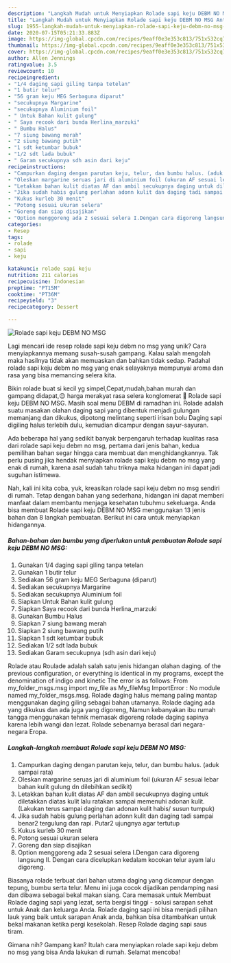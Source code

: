 ```yaml
---
description: "Langkah Mudah untuk Menyiapkan Rolade sapi keju DEBM NO MSG Anti Gagal"
title: "Langkah Mudah untuk Menyiapkan Rolade sapi keju DEBM NO MSG Anti Gagal"
slug: 1955-langkah-mudah-untuk-menyiapkan-rolade-sapi-keju-debm-no-msg-anti-gagal
date: 2020-07-15T05:21:33.883Z
image: https://img-global.cpcdn.com/recipes/9eaff0e3e353c813/751x532cq70/rolade-sapi-keju-debm-no-msg-foto-resep-utama.jpg
thumbnail: https://img-global.cpcdn.com/recipes/9eaff0e3e353c813/751x532cq70/rolade-sapi-keju-debm-no-msg-foto-resep-utama.jpg
cover: https://img-global.cpcdn.com/recipes/9eaff0e3e353c813/751x532cq70/rolade-sapi-keju-debm-no-msg-foto-resep-utama.jpg
author: Allen Jennings
ratingvalue: 3.5
reviewcount: 10
recipeingredient:
- "1/4 daging sapi giling tanpa tetelan"
- "1 butir telur"
- "56 gram keju MEG Serbaguna diparut"
- "secukupnya Margarine"
- "secukupnya Aluminium foil"
- " Untuk Bahan kulit gulung"
- " Saya recook dari bunda Herlina_marzuki"
- " Bumbu Halus"
- "7 siung bawang merah"
- "2 siung bawang putih"
- "1 sdt ketumbar bubuk"
- "1/2 sdt lada bubuk"
- " Garam secukupnya sdh asin dari keju"
recipeinstructions:
- "Campurkan daging dengan parutan keju, telur, dan bumbu halus. (aduk sampai rata)"
- "Oleskan margarine seruas jari di aluminium foil (ukuran AF sesuai lebar bahan kulit gulung dn dilebihkan sedikit)"
- "Letakkan bahan kulit diatas AF dan ambil secukupnya daging untuk diletakkan diatas kulit lalu ratakan sampai memenuhi adonan kulit. (Lakukan terus sampai daging dan adonan kulit habis/ susun tumpuk)"
- "Jika sudah habis gulung perlahan adonn kulit dan daging tadi sampai benar2 tergulung dan rapi. Putar2 ujungnya agar tertutup"
- "Kukus kurleb 30 menit"
- "Potong sesuai ukuran selera"
- "Goreng dan siap disajikan"
- "Option menggoreng ada 2 sesuai selera I.Dengan cara digoreng langsung II. Dengan cara dicelupkan kedalam kocokan telur ayam lalu digoreng."
categories:
- Resep
tags:
- rolade
- sapi
- keju

katakunci: rolade sapi keju 
nutrition: 211 calories
recipecuisine: Indonesian
preptime: "PT15M"
cooktime: "PT36M"
recipeyield: "3"
recipecategory: Dessert

---
```



![Rolade sapi keju DEBM NO MSG](https://img-global.cpcdn.com/recipes/9eaff0e3e353c813/751x532cq70/rolade-sapi-keju-debm-no-msg-foto-resep-utama.jpg)

Lagi mencari ide resep rolade sapi keju debm no msg yang unik? Cara menyiapkannya memang susah-susah gampang. Kalau salah mengolah maka hasilnya tidak akan memuaskan dan bahkan tidak sedap. Padahal rolade sapi keju debm no msg yang enak selayaknya mempunyai aroma dan rasa yang bisa memancing selera kita.

Bikin rolade buat si kecil yg simpel,Cepat,mudah,bahan murah dan gampang didapat,😉 harga merakyat rasa selera konglomerat 💢 Rolade sapi keju DEBM NO MSG. Masih soal menu DEBM di ramadhan ini. Rolade adalah suatu masakan olahan daging sapi yang dibentuk menjadi gulungan memanjang dan dikukus, dipotong melintang seperti irisan bolu Daging sapi digiling halus terlebih dulu, kemudian dicampur dengan sayur-sayuran.

Ada beberapa hal yang sedikit banyak berpengaruh terhadap kualitas rasa dari rolade sapi keju debm no msg, pertama dari jenis bahan, kedua pemilihan bahan segar hingga cara membuat dan menghidangkannya. Tak perlu pusing jika hendak menyiapkan rolade sapi keju debm no msg yang enak di rumah, karena asal sudah tahu triknya maka hidangan ini dapat jadi suguhan istimewa.


Nah, kali ini kita coba, yuk, kreasikan rolade sapi keju debm no msg sendiri di rumah. Tetap dengan bahan yang sederhana, hidangan ini dapat memberi manfaat dalam membantu menjaga kesehatan tubuhmu sekeluarga. Anda bisa membuat Rolade sapi keju DEBM NO MSG menggunakan 13 jenis bahan dan 8 langkah pembuatan. Berikut ini cara untuk menyiapkan hidangannya.

<!--inarticleads1-->

##### Bahan-bahan dan bumbu yang diperlukan untuk pembuatan Rolade sapi keju DEBM NO MSG:

1. Gunakan 1/4 daging sapi giling tanpa tetelan
1. Gunakan 1 butir telur
1. Sediakan 56 gram keju MEG Serbaguna (diparut)
1. Sediakan secukupnya Margarine
1. Sediakan secukupnya Aluminium foil
1. Siapkan  Untuk Bahan kulit gulung
1. Siapkan  Saya recook dari bunda Herlina_marzuki
1. Gunakan  Bumbu Halus
1. Siapkan 7 siung bawang merah
1. Siapkan 2 siung bawang putih
1. Siapkan 1 sdt ketumbar bubuk
1. Sediakan 1/2 sdt lada bubuk
1. Sediakan  Garam secukupnya (sdh asin dari keju)


Rolade atau Roulade adalah salah satu jenis hidangan olahan daging. of the previous configuration, or everything is identical in my programs, except the denomination of indigo and kinetic The error is as follows: From my_folder_msgs.msg import my_file as My_fileMsg ImportError : No module named my_folder_msgs.msg. Rolade daging halus memang paling mantap menggunakan daging giling sebagai bahan utamanya. Rolade daging ada yang dikukus dan ada juga yang digoreng, Namun kebanyakan ibu rumah tangga menggunakan tehnik memasak digoreng rolade daging sapinya karena lebih wangi dan lezat. Rolade sebenarnya berasal dari negara-negara Eropa. 

<!--inarticleads2-->

##### Langkah-langkah membuat Rolade sapi keju DEBM NO MSG:

1. Campurkan daging dengan parutan keju, telur, dan bumbu halus. (aduk sampai rata)
1. Oleskan margarine seruas jari di aluminium foil (ukuran AF sesuai lebar bahan kulit gulung dn dilebihkan sedikit)
1. Letakkan bahan kulit diatas AF dan ambil secukupnya daging untuk diletakkan diatas kulit lalu ratakan sampai memenuhi adonan kulit. (Lakukan terus sampai daging dan adonan kulit habis/ susun tumpuk)
1. Jika sudah habis gulung perlahan adonn kulit dan daging tadi sampai benar2 tergulung dan rapi. Putar2 ujungnya agar tertutup
1. Kukus kurleb 30 menit
1. Potong sesuai ukuran selera
1. Goreng dan siap disajikan
1. Option menggoreng ada 2 sesuai selera I.Dengan cara digoreng langsung II. Dengan cara dicelupkan kedalam kocokan telur ayam lalu digoreng.


Biasanya rolade terbuat dari bahan utama daging yang dicampur dengan tepung, bumbu serta telur. Menu ini juga cocok dijadikan pendamping nasi dan dibawa sebagai bekal makan siang. Cara memasak untuk Membuat Rolade daging sapi yang lezat, serta bergisi tinggi - solusi sarapan sehat untuk Anak dan keluarga Anda. Rolade daging sapi ini bisa menjadi pilihan lauk yang baik untuk sarapan Anak anda, bahkan bisa ditambahkan untuk bekal makanan ketika pergi kesekolah. Resep Rolade daging sapi saus tiram. 

Gimana nih? Gampang kan? Itulah cara menyiapkan rolade sapi keju debm no msg yang bisa Anda lakukan di rumah. Selamat mencoba!
